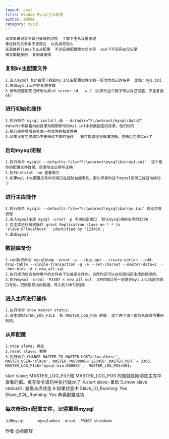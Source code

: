 ```yaml
---
layout: post
title: Window Mysql主从配置
author: 承鹏辉
category: mysql
---
```


```
该文简单记录下自己安装的过程  了解下主从设置原理
像这样的文章本不该存在  以免误导别人
还是推荐linux下主从配置  不过安装配置都大同小异  win下不该存在仅记录
博文都是原创  复制请谨慎

```

### 复制ini主配置文件
	1.进入mysql bin目录下找到my.ini主配置文件复制一份改为自己的名字  比如：my1.ini
    2.修改my1.ini中的配置参数
    3.修改配置别忘记修改从库id server-id	= 2 (后面的这个数字可以自己设置，不重复就ok)

### 进行初始化操作
	1.执行命令 mysql_install_db --datadir="F:/webroot/mysql/data2"   datadir参数指向的目录为刚刚修改的my1.ini中参数指定的目录，他们相同
    2.执行完命令后会生成一些文件的和文件夹
    3.如果没有生成成功不要继续下面的操作   有可能路径没有填正确，正确后生成就ok了

### 启动mysql进程
	1.执行命令 mysqld --defaults-file="F:\webroot\mysql\bin\my1.ini"  这个是你的配置文件目录。目录地址记得写正确
    2.执行netstat -an 查看端口
    3.如果my1.ini配置文件中的端口在控制台能看到，那么恭喜你这个mysql实例已经启动成功了

### 进行主库操作
	1.执行命令 mysqld --defaults-file="F:\webroot\mysql\bin\my.ini" 启动主库进程
	2.进入mysql主库 mysql -uroot -p 不用指定端口  默认mysql用的主库的3306
	3.在主库进行授权操作 grant Replication slave on *.* to 'slave'@'localhost'  identified by '123456';
	4.退出mysql

### 数据库备份
	1.cmd执行命令 mysqldump -uroot -p --skip-opt --create-option --add-drop-table --single-transaction -q -e --set-charset --master-data=2  --hex-blob -A > new_all.sql
	2.执行成功后会在你用户的文件夹下生成该文件的。当然你还可以在后面指定生成的路径的。
	3.执行mysql -uroot -P3307 < new_all.sql  大P的端口号一定是你my1.ini指定的端口号的。把刚刚导出的数据，导入到3307进程中

### 进入主库进行操作
	1.执行命令 show master status; 
	2.会生成MASTER_LOG_FILE  和 MASTER_LOG_POS 的值  这个两个值下面的从库命令要用到的。

### 从库配置
	1.stop slave; 停止
	2.reset slave; 重置
	3.执行命令 CHANGE MASTER TO MASTER_HOST='localhost', MASTER_USER='slave', MASTER_PASSWORD='123456',MASTER_PORT = 3306, MASTER_LOG_FILE='mysql-bin.000002',  MASTER_LOG_POS=581;
start slave;   MASTER_LOG_FILE和 MASTER_LOG_POS 的值就是刚刚在主库中查看的值。填写命令语句中执行就ok了
	4.start slave; 重启
	5.show slave status\G; 查看从库状态
	6.如果状态中	
	Slave_IO_Running: Yes
	Slave_SQL_Running: Yes
	恭喜配置成功
	
### 每次修改ini配置文件，记得重启mysql
	
	关闭mysql      mysqladmin -uroot -P3307 shutdown
	
	

 
作者
@承鹏辉
